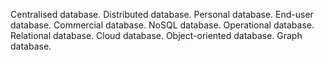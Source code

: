 Centralised database.
Distributed database.
Personal database.
End-user database.
Commercial database.
NoSQL database.
Operational database.
Relational database.
Cloud database.
Object-oriented database.
Graph database.